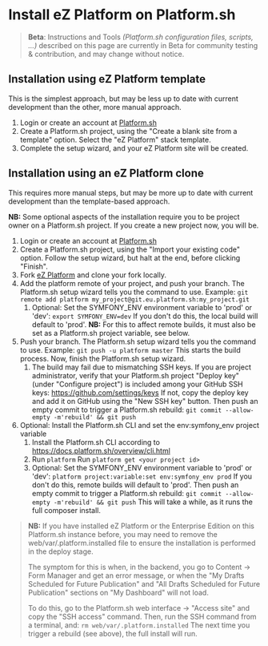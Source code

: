 # Install eZ Platform on Platform.sh

> **Beta**: Instructions and Tools *(Platform.sh configuration files, scripts, ...)* described on this page are currently in Beta for community testing & contribution, and may change without notice.

## Installation using eZ Platform template
This is the simplest approach, but may be less up to date with current development than the other, more manual approach.

1. Login or create an account at [Platform.sh](https://platform.sh)
1. Create a Platform.sh project, using the "Create a blank site from a template" option. Select the "eZ Platform" stack template.
1. Complete the setup wizard, and your eZ Platform site will be created.

## Installation using an eZ Platform clone
This requires more manual steps, but may be more up to date with current development than the template-based approach.

**NB:** Some optional aspects of the installation require you to be project owner on a Platform.sh project. If you create a new project now, you will be.

1. Login or create an account at [Platform.sh](https://platform.sh)
1. Create a Platform.sh project, using the "Import your existing code" option. Follow the setup wizard, but halt at the end, before clicking "Finish".
1. Fork [eZ Platform](https://github.com/ezsystems/ezplatform/) and clone your fork locally.
1. Add the platform remote of your project, and push your branch. The Platform.sh setup wizard tells you the command to use. Example:
   `git remote add platform my_project@git.eu.platform.sh:my_project.git`
   1. Optional: Set the SYMFONY_ENV environment variable to 'prod' or 'dev':
      `export SYMFONY_ENV=dev`
      If you don't do this, the local build will default to 'prod'.
      **NB:** For this to affect remote builds, it must also be set as a Platform.sh project variable, see below.
1. Push your branch. The Platform.sh setup wizard tells you the command to use. Example:
   `git push -u platform master`
   This starts the build process.
   Now, finish the Platform.sh setup wizard.
   1. The build may fail due to mismatching SSH keys. If you are project administrator, verify that your Platform.sh project "Deploy key" (under "Configure project") is included among your GitHub SSH keys: https://github.com/settings/keys If not, copy the deploy key and add it on GitHub using the "New SSH key" button. Then push an empty commit to trigger a Platform.sh rebuild:
      `git commit --allow-empty -m'rebuild' && git push`
1. Optional: Install the Platform.sh CLI and set the env:symfony_env project variable
   1. Install the Platform.sh CLI according to https://docs.platform.sh/overview/cli.html
   1. Run `platform`
      Run `platform get <your project id>`
   1. Optional: Set the SYMFONY_ENV environment variable to 'prod' or 'dev':
      `platform project:variable:set env:symfony_env prod`
      If you don't do this, remote builds will default to 'prod'.
      Then push an empty commit to trigger a Platform.sh rebuild:
      `git commit --allow-empty -m'rebuild' && git push`
      This will take a while, as it runs the full composer install.

> **NB:** If you have installed eZ Platform or the Enterprise Edition on this Platform.sh instance before, you may need to remove the web/var/.platform.installed file to ensure the installation is performed in the deploy stage.
>
> The symptom for this is when, in the backend, you go to Content -> Form Manager and get an error message, or when the "My Drafts Scheduled for Future Publication" and "All Drafts Scheduled for Future Publication" sections on "My Dashboard" will not load.
>
> To do this, go to the Platform.sh web interface -> "Access site" and copy the "SSH access" command. Then, run the SSH command from a terminal, and:
> `rm web/var/.platform.installed`
> The next time you trigger a rebuild (see above), the full install will run.
